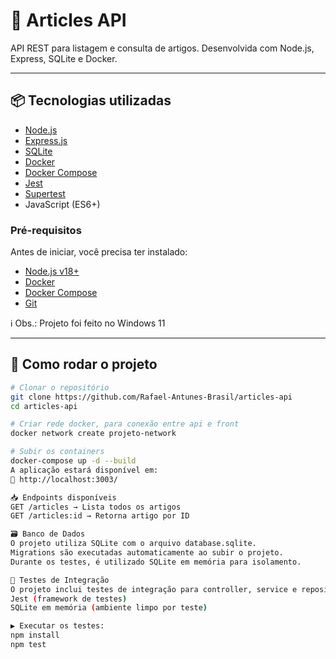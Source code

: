 # 📰 Articles API

API REST para listagem e consulta de artigos. Desenvolvida com Node.js, Express, SQLite e Docker.

---

## 📦 Tecnologias utilizadas

- [Node.js](https://nodejs.org/)
- [Express.js](https://expressjs.com/)
- [SQLite](https://www.sqlite.org/index.html)
- [Docker](https://www.docker.com/)
- [Docker Compose](https://docs.docker.com/compose/)
- [Jest](https://jestjs.io/)
- [Supertest](https://github.com/visionmedia/supertest)
- JavaScript (ES6+)

### Pré-requisitos

Antes de iniciar, você precisa ter instalado:

- [Node.js v18+](https://nodejs.org/)
- [Docker](https://www.docker.com/products/docker-desktop)
- [Docker Compose](https://docs.docker.com/compose/install/)
- [Git](https://git-scm.com/)

ℹ️ Obs.: Projeto foi feito no Windows 11

---

## 🚀 Como rodar o projeto

```bash
# Clonar o repositório
git clone https://github.com/Rafael-Antunes-Brasil/articles-api
cd articles-api

# Criar rede docker, para conexão entre api e front
docker network create projeto-network

# Subir os containers
docker-compose up -d --build
A aplicação estará disponível em:
📍 http://localhost:3003/

📥 Endpoints disponíveis
GET /articles → Lista todos os artigos
GET /articles:id → Retorna artigo por ID

🗃️ Banco de Dados
O projeto utiliza SQLite com o arquivo database.sqlite.
Migrations são executadas automaticamente ao subir o projeto.
Durante os testes, é utilizado SQLite em memória para isolamento.

🧪 Testes de Integração
O projeto inclui testes de integração para controller, service e repository usando:
Jest (framework de testes)
SQLite em memória (ambiente limpo por teste)

▶️ Executar os testes:
npm install
npm test